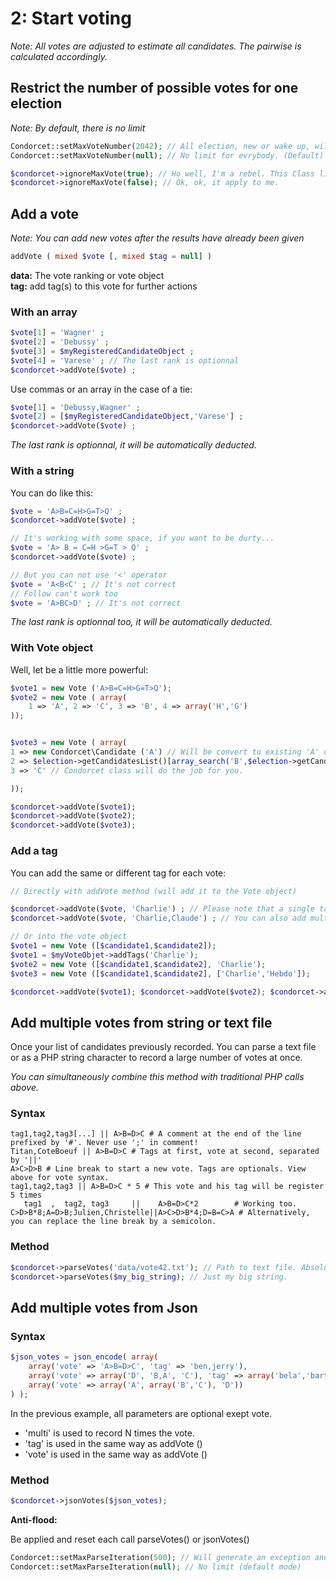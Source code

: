 # 2: Start voting
_Note: All votes are adjusted to estimate all candidates. The pairwise is calculated accordingly._

## Restrict the number of possible votes for one election
_Note: By default, there is no limit_  

```php
Condorcet::setMaxVoteNumber(2042); // All election, new or wake up, will be limit at this maximum vote number.
Condorcet::setMaxVoteNumber(null); // No limit for evrybody. (Default)

$condorcet->ignoreMaxVote(true); // Ho well, I'm a rebel. This Class limit do not apply to me.
$condorcet->ignoreMaxVote(false); // Ok, ok, it apply to me.
```

## Add a vote
_Note: You can add new votes after the results have already been given_  


```php
addVote ( mixed $vote [, mixed $tag = null] )
```
**data:** The vote ranking or vote object   
**tag:** add tag(s) to this vote for further actions



### With an array
```php
$vote[1] = 'Wagner' ;  
$vote[2] = 'Debussy' ;  
$vote[3] = $myRegisteredCandidateObject ;  
$vote[4] = 'Varese' ; // The last rank is optionnal 
$condorcet->addVote($vote) ;  
```

Use commas or an array in the case of a tie:  
```php
$vote[1] = 'Debussy,Wagner' ;  
$vote[2] = [$myRegisteredCandidateObject,'Varese'] ;  
$condorcet->addVote($vote) ; 
```

*The last rank is optionnal, it will be automatically deducted.*  

### With a string
You can do like this:

```php
$vote = 'A>B=C=H>G=T>Q' ;
$condorcet->addVote($vote) ;  

// It's working with some space, if you want to be durty...
$vote = 'A> B = C=H >G=T > Q' ;
$condorcet->addVote($vote) ;  

// But you can not use '<' operator
$vote = 'A<B<C' ; // It's not correct
// Follow can't work too
$vote = 'A>BC>D' ; // It's not correct
```

*The last rank is optionnal too, it will be automatically deducted.* 


### With Vote object
Well, let be a little more powerful:

```php
$vote1 = new Vote ('A>B=C=H>G=T>Q');
$vote2 = new Vote ( array(
	1 => 'A', 2 => 'C', 3 => 'B', 4 => array('H','G')
));


$vote3 = new Vote ( array(
1 => new Condorcet\Candidate ('A') // Will be convert to existing 'A' candidate object
2 => $election->getCandidatesList()[array_search('B',$election->getCandidatesList(),false)] // Put the object corresponding to the 'B' candidate from getCandidatesList method. Off course, ou can also just entrer string 'B' and Condorcet class will do the job for you.
3 => 'C' // Condorcet class will do the job for you.

));

$condorcet->addVote($vote1);  
$condorcet->addVote($vote2);  
$condorcet->addVote($vote3);  
```

### Add a tag
You can add the same or different tag for each vote:  
```php
// Directly with addVote method (will add it to the Vote object)

$condorcet->addVote($vote, 'Charlie') ; // Please note that a single tag is always created for each vote. 
$condorcet->addVote($vote, 'Charlie,Claude') ; // You can also add multiple tags, separated by commas. 

// Or into the vote object
$vote1 = new Vote ([$candidate1,$candidate2]);
$vote1 = $myVoteObjet->addTags('Charlie');
$vote2 = new Vote ([$candidate1,$candidate2], 'Charlie');
$vote3 = new Vote ([$candidate1,$candidate2], ['Charlie','Hebdo']);

$condorcet->addVote($vote1); $condorcet->addVote($vote2); $condorcet->addVote($vote3);
```   

## Add multiple votes from string or text file
Once your list of candidates previously recorded. You can parse a text file or as a PHP string character to record a large number of votes at once.   

*You can simultaneously combine this method with traditional PHP calls above.*  

### Syntax
```
tag1,tag2,tag3[...] || A>B=D>C # A comment at the end of the line prefixed by '#'. Never use ';' in comment!
Titan,CoteBoeuf || A>B=D>C # Tags at first, vote at second, separated by '||'
A>C>D>B # Line break to start a new vote. Tags are optionals. View above for vote syntax.
tag1,tag2,tag3 || A>B=D>C * 5 # This vote and his tag will be register 5 times
   tag1  ,  tag2, tag3     ||    A>B=D>C*2        # Working too.
C>D>B*8;A=D>B;Julien,Christelle||A>C>D>B*4;D=B=C>A # Alternatively, you can replace the line break by a semicolon.
``` 

### Method
```php
$condorcet->parseVotes('data/vote42.txt'); // Path to text file. Absolute or relative.
$condorcet->parseVotes($my_big_string); // Just my big string.
```

## Add multiple votes from Json

### Syntax
```php
$json_votes = json_encode( array(
	array('vote' => 'A>B=D>C', 'tag' => 'ben,jerry'),
	array('vote' => array('D', 'B,A', 'C'), 'tag' => array('bela','bartok'), 'multi' => 5),
	array('vote' => array('A', array('B','C'), 'D'))
) );
``` 

In the previous example, all parameters are optional exept vote.
* 'multi' is used to record N times the vote.   
* 'tag' is used in the same way as addVote ()  
* 'vote' is used in the same way as addVote ()   

### Method
```php
$condorcet->jsonVotes($json_votes);
```

**Anti-flood:**

Be applied and reset each call parseVotes() or jsonVotes()   

```php
Condorcet::setMaxParseIteration(500); // Will generate an exception and stop after 500 registered vote by call.
Condorcet::setMaxParseIteration(null); // No limit (default mode)
```  